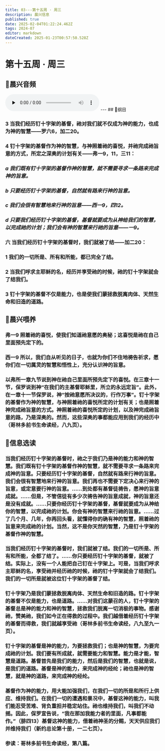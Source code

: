 ```yaml
---
title: 03---第十五周 · 周三
description: 晨兴信息
published: true
date: 2025-02-04T01:22:24.462Z
tags: 2024-07
editor: markdown
dateCreated: 2025-01-23T00:57:50.528Z
---
```


# 第十五周 · 周三
## 🎵晨兴音频
<audio id="audio" controls="" preload="none">
      <source id="mp3" src="/2024-07/week15/week15day3.mp3">
</audio>
---
## 📖纲目

### 3	当我们经历钉十字架的基督，祂对我们就不仅成为神的能力，也成为神的智慧——罗六6，加二20。

### 4	钉十字架的基督作为神的智慧，与神照着祂的喜悦，并祂完成祂旨意的方式，所定之深奥的计划有关——弗一9，11，三11：

### *a	我们既有钉十字架的基督作神的智慧，就不需要寻求一条路来完成神的旨意。*

### *b	只要经历钉十字架的基督，自然就有路来行神的旨意。*

### *c	我们会很有智慧地来行神的旨意——西一9，四12。*

### *d	只要我们经历钉十字架的基督，基督就要成为从神给我们的智慧，以完成祂的计划；我们会有神的智慧来行祂的旨意——一9。*

### 六	当我们经历钉十字架的基督时，我们就被了结——加二20：

### 1	我们的一切所是、所有和所能，都已完全了结。

### 2	当我们呼求主耶稣的名，经历并享受祂的时候，祂的钉十字架就会了结我们。

### 3	钉十字架的基督不仅是能力，也是使我们蒙拯救脱离肉体、天然生命和旧造的道路。

## 📖晨兴喂养

### **弗一9**    **照着祂的喜悦，使我们知道祂意愿的奥秘；这喜悦是祂在自己里面预先定下的。**

### **西一9**    **所以，我们自从听见的日子，也就为你们不住地祷告祈求，愿你们在一切属灵的智慧和悟性上，充分认识神的旨意。**

### 以弗所一章九节说到神在祂自己里面所预先定下的喜悦。在三章十一节，保罗说到神“在我们的主基督耶稣里，所立的永远定旨”。此外，在一章十一节保罗说，神“按祂意愿所决议的，行作万事”。钉十字架的基督作为神的智慧，与神照着祂的喜悦所定的计划有关；也是照着神完成祂旨意的方式。神照着祂的喜悦所定的计划，以及神完成祂旨意的路，乃是深奥的。然而，这些深奥的事都能应用到我们的经历中（哥林多前书生命读经，八九页）。

## 📖信息选读

### 当我们经历钉十字架的基督时，祂之于我们乃是神的能力和神的智慧。我们既有钉十字架的基督作神的智慧，就不需要寻求一条路来完成神的旨意。只要经历钉十字架的基督，自然就有路来行神的旨意。我们会很有智慧地来行神的旨意。我们再也不需要下定决心来行神的旨意，或定意要行神的旨意。……到处都有基督徒祷告，愿神的旨意成就。……但是，不管信徒有多少次祷告神的旨意成就，神的旨意还是没有成就。……只要你经历钉十字架的基督，基督就要成为从神给你的智慧，以完成祂的计划。你会有神的智慧来行祂的旨意。……过了几个月、几年，你再回头看，就懂得你的确有神的智慧，照着祂的旨意来完成祂的计划。当然，这不是你天然的智慧，乃是钉十字架的基督作神的智慧。

### 当我们经历钉十字架的基督时，我们就被了结。我们的一切所是、所有和所能，全都了结了。……你只要经历钉十字架的基督，就被了结。实际上，没有一个人能把自己钉在十字架上。可是，当我们呼求主耶稣的名，享受祂并经历祂的时候，祂的钉十字架就会了结我们。我们的一切所是就被这位钉十字架的基督了结。

### 钉十字架乃是我们蒙拯救脱离肉体、天然生命和旧造的路。钉十字架的基督不仅是能力，也是道路。……对我们这蒙召的人，钉十字架的基督总是神的能力和神的智慧，拯救我们脱离一切消极的事物。感谢祂，赞美祂，我们如今正在得救的过程中。我们越借着经历钉十字架的基督而得救，我们就越享受祂（哥林多前书生命读经，八九至九一页）。

### 钉十字架的基督是神的能力，为要拯救我们；也是神的智慧，为要完成祂的计划。我们要有所成就，就需要能力和智慧。能力是才能，智慧是道路。基督首先是我们的能力，然后是我们的智慧，也就是说，是我们的道路。基督是神的能力，来完成神的经纶；祂也是神的智慧，就是神的道路，来完成神的经纶。

### 基督作为神的能力，用大能加强我们，在我们一切的所是和所行上供应、维持我们。在我们一切的遭遇和景况中，基督这神的能力，叫我们能忍受苦难、背负重担并稳定站住。祂也维持我们，叫我们不动摇。因此，保罗宣告说，“我在那加我能力者的里面，凡事都能作。”（腓四13）基督这神的能力，借着祂神圣的分赐，天天供应我们并维持我们（新约总论第十册，一二七页）。

### 参读：哥林多前书生命读经，第八篇。
<!-- Google tag (gtag.js) -->
<script async src="https://www.googletagmanager.com/gtag/js?id=G-1P8709Z16T"></script>
<script>
  window.dataLayer = window.dataLayer || [];
  function gtag(){dataLayer.push(arguments);}
  gtag('js', new Date());

  gtag('config', 'G-1P8709Z16T');
</script>